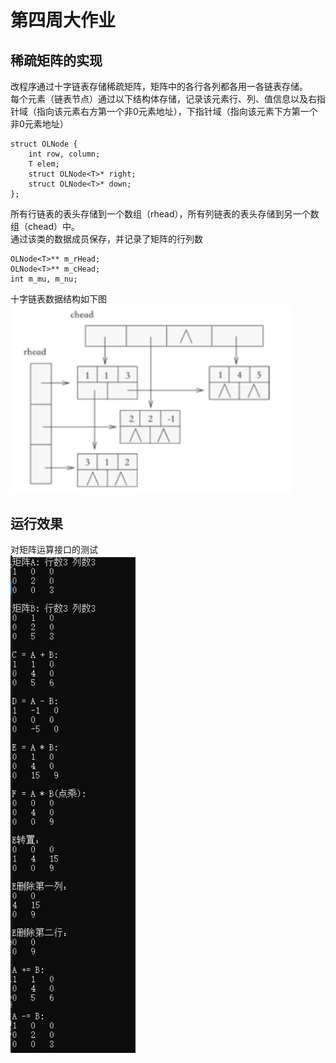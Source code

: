 # 第四周大作业  
## 稀疏矩阵的实现  
改程序通过十字链表存储稀疏矩阵，矩阵中的各行各列都各用一各链表存储。  
每个元素（链表节点）通过以下结构体存储，记录该元素行、列、值信息以及右指针域（指向该元素右方第一个非0元素地址），下指针域（指向该元素下方第一个非0元素地址）  
```
struct OLNode {
	int row, column;                        
	T elem;                            
	struct OLNode<T>* right;
	struct OLNode<T>* down;
};
```
所有行链表的表头存储到一个数组（rhead），所有列链表的表头存储到另一个数组（chead）中。  
通过该类的数据成员保存，并记录了矩阵的行列数
```
OLNode<T>** m_rHead;  
OLNode<T>** m_cHead;   
int m_mu, m_nu; 
```
十字链表数据结构如下图    
<img src="image/1.png" width="450"> 
## 运行效果
对矩阵运算接口的测试  
<img src="image/2.png" width="200"> 